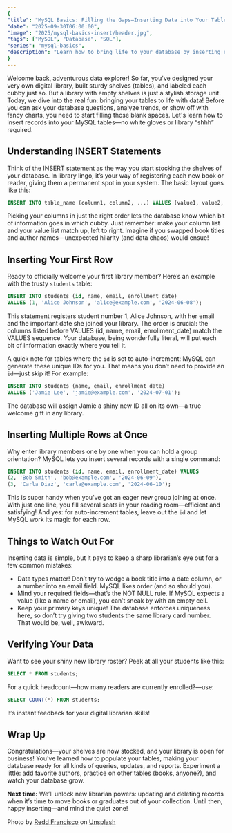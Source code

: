 ```yaml
---
{
"title": "MySQL Basics: Filling the Gaps—Inserting Data into Your Tables",
"date": "2025-09-30T06:00:00",
"image": "2025/mysql-basics-insert/header.jpg",
"tags": ["MySQL", "Database", "SQL"],
"series": "mysql-basics",
"description": "Learn how to bring life to your database by inserting records into your MySQL tables! This post shows beginners how to use INSERT statements—with lighthearted library metaphors, approachable SQL examples, and helpful tips for common pitfalls. A perfect next step on your MySQL journey."
}
---
```


Welcome back, adventurous data explorer! So far, you've designed your very own digital library, built sturdy shelves (tables), and labeled each cubby just so. But a library with empty shelves is just a stylish storage unit. Today, we dive into the real fun: bringing your tables to life with data! Before you can ask your database questions, analyze trends, or show off with fancy charts, you need to start filling those blank spaces. Let's learn how to insert records into your MySQL tables—no white gloves or library “shhh” required.

## Understanding INSERT Statements

Think of the INSERT statement as the way you start stocking the shelves of your database. In library lingo, it’s your way of registering each new book or reader, giving them a permanent spot in your system. The basic layout goes like this:

```sql
INSERT INTO table_name (column1, column2, ...) VALUES (value1, value2, ...);
```

Picking your columns in just the right order lets the database know which bit of information goes in which cubby. Just remember: make your column list and your value list match up, left to right. Imagine if you swapped book titles and author names—unexpected hilarity (and data chaos) would ensue!

## Inserting Your First Row

Ready to officially welcome your first library member? Here’s an example with the trusty `students` table:

```sql
INSERT INTO students (id, name, email, enrollment_date) 
VALUES (1, 'Alice Johnson', 'alice@example.com', '2024-06-08');
```

This statement registers student number 1, Alice Johnson, with her email and the important date she joined your library. The order is crucial: the columns listed before VALUES (id, name, email, enrollment_date) match the VALUES sequence. Your database, being wonderfully literal, will put each bit of information exactly where you tell it.

A quick note for tables where the `id` is set to auto-increment: MySQL can generate these unique IDs for you. That means you don’t need to provide an `id`—just skip it! For example:

```sql
INSERT INTO students (name, email, enrollment_date) 
VALUES ('Jamie Lee', 'jamie@example.com', '2024-07-01');
```
The database will assign Jamie a shiny new ID all on its own—a true welcome gift in any library.

## Inserting Multiple Rows at Once

Why enter library members one by one when you can hold a group orientation? MySQL lets you insert several records with a single command:

```sql
INSERT INTO students (id, name, email, enrollment_date) VALUES 
(2, 'Bob Smith', 'bob@example.com', '2024-06-09'), 
(3, 'Carla Diaz', 'carla@example.com', '2024-06-10');
```

This is super handy when you’ve got an eager new group joining at once. With just one line, you fill several seats in your reading room—efficient and satisfying! And yes: for auto-increment tables, leave out the `id` and let MySQL work its magic for each row.

## Things to Watch Out For

Inserting data is simple, but it pays to keep a sharp librarian’s eye out for a few common mistakes:

- Data types matter! Don’t try to wedge a book title into a date column, or a number into an email field. MySQL likes order (and so should you).
- Mind your required fields—that’s the NOT NULL rule. If MySQL expects a value (like a name or email), you can’t sneak by with an empty cell.
- Keep your primary keys unique! The database enforces uniqueness here, so don’t try giving two students the same library card number. That would be, well, awkward.

## Verifying Your Data

Want to see your shiny new library roster? Peek at all your students like this:

```sql
SELECT * FROM students;
```

For a quick headcount—how many readers are currently enrolled?—use:

```sql
SELECT COUNT(*) FROM students;
```

It’s instant feedback for your digital librarian skills!

## Wrap Up

Congratulations—your shelves are now stocked, and your library is open for business! You've learned how to populate your tables, making your database ready for all kinds of queries, updates, and reports. Experiment a little: add favorite authors, practice on other tables (books, anyone?), and watch your database grow.

**Next time:** We’ll unlock new librarian powers: updating and deleting records when it’s time to move books or graduates out of your collection. Until then, happy inserting—and mind the quiet zone!

Photo by <a href="https://unsplash.com/@reddfrancisco?utm_content=creditCopyText&utm_medium=referral&utm_source=unsplash">Redd Francisco</a> on <a href="https://unsplash.com/photos/man-with-backpack-beside-a-books-9o8YdYGTT64?utm_content=creditCopyText&utm_medium=referral&utm_source=unsplash">Unsplash</a>
      
